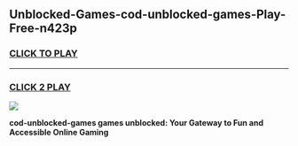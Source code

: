 
## Unblocked-Games-cod-unblocked-games-Play-Free-n423p
<h3>
<a href="https://premium76.site?title=cod-unblocked-games&ref=21A">CLICK TO PLAY</a></h3>
<hr>

<h3>
<a href="https://premium76.site?title=cod-unblocked-games&ref=21A">CLICK 2 PLAY</a>
  
</h3>

<a href="https://premium76.site?title=cod-unblocked-games&ref=21A"><img src="https://clearcache.store/games.png"></a>


**cod-unblocked-games games unblocked: Your Gateway to Fun and Accessible Online Gaming**
